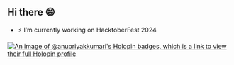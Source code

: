 ## Hi there 😄

<!--
**anupriyakkumari/anupriyakkumari** is a ✨ _special_ ✨ repository because its `README.md` (this file) appears on your GitHub profile.

Here are some ideas to get you started:
-->
- ⚡ I’m currently working on HacktoberFest 2024
<!--
- 🌱 I’m currently learning ...
- 👯 I’m looking to collaborate on ...
- 🤔 I’m looking for help with ...
- 💬 Ask me about ...
- 📫 How to reach me: ...
- 👋Pronouns: ...
- 🔭 Fun fact: ...
-->
[![An image of @anupriyakkumari's Holopin badges, which is a link to view their full Holopin profile](https://holopin.me/anupriyakkumari)](https://holopin.io/@anupriyakkumari)
